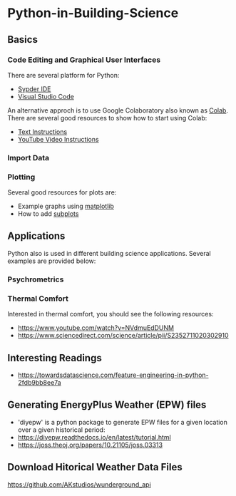 # Python-in-Building-Science

## Basics
### Code Editing and Graphical User Interfaces
There are several platform for Python: 
* [Sypder IDE](https://www.spyder-ide.org/)
* [Visual Studio Code](https://code.visualstudio.com/)

An alternative approch is to use Google Colaboratory also known as [Colab](https://colab.research.google.com/). There are several good resources to show how to start using Colab:
* [Text Instructions](https://towardsdatascience.com/getting-started-with-google-colab-f2fff97f594c)
* [YouTube Video Instructions](https://www.youtube.com/watch?v=i-HnvsehuSw)

### Import Data

### Plotting

Several good resources for plots are:
* Example graphs using [matplotlib](https://matplotlib.org/stable/gallery/index.html)
* How to add [subplots](https://jakevdp.github.io/PythonDataScienceHandbook/04.08-multiple-subplots.html)


## Applications 


Python also is used in different building science applications. Several examples are provided below:

### Psychrometrics


### Thermal Comfort
Interested in thermal comfort, you should see the following resources: 
* https://www.youtube.com/watch?v=NVdmuEdDUNM
* https://www.sciencedirect.com/science/article/pii/S2352711020302910


## Interesting Readings
* https://towardsdatascience.com/feature-engineering-in-python-2fdb9bb8ee7a

## Generating EnergyPlus Weather (EPW) files 
* 'diyepw' is a python package to generate EPW files for a given location over a given historical period:
* https://diyepw.readthedocs.io/en/latest/tutorial.html
* https://joss.theoj.org/papers/10.21105/joss.03313

## Download Hitorical Weather Data Files
https://github.com/AKstudios/wunderground_api


